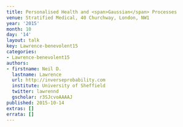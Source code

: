 ```yaml
---
title: Personalised Health and <span>Gaussian</span> Processes
venue: Stratified Medical, 40 Churchway, London, NW1
year: '2015'
month: 10
day: '14'
layout: talk
key: Lawrence-benevolent15
categories:
- Lawrence-benevolent15
authors:
- firstname: Neil D.
  lastname: Lawrence
  url: http://inverseprobability.com
  institute: University of Sheffield
  twitter: lawrennd
  gscholar: r3SJcvoAAAAJ
published: 2015-10-14
extras: []
errata: []
---
```

